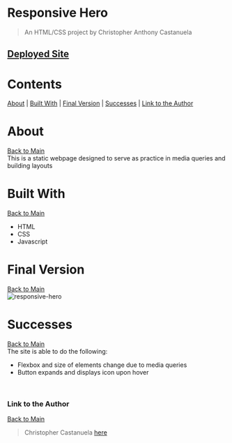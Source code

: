 <a name="mainContents"></a>

# Responsive Hero

> An HTML/CSS project by Christopher Anthony Castanuela

## [Deployed Site](https://chriscastanuela.github.io/responsive-hero/)

# Contents

[About](#about) | [Built With](#bw) | [Final Version](#final-version) | [Successes](#successes) | [Link to the Author](#ltta)

<a name="about"></a>

# About

[Back to Main](#mainContents)<br>
This is a static webpage designed to serve as practice in media queries and building layouts

<a name="bw"></a>

# Built With

[Back to Main](#mainContents)

<ul>
    <li>HTML</li>
    <li>CSS</li>
    <li>Javascript</li>
</ul>

<a name="final-version"></a>

# Final Version

[Back to Main](#mainContents)<br>
![responsive-hero](https://user-images.githubusercontent.com/62910433/210945505-ba9df6df-1644-4e50-9f1c-db9c5fe2ebc3.gif)

<a name="successes"></a>

# Successes

[Back to Main](#mainContents)</br>
The site is able to do the following:

<ul>
    <li>Flexbox and size of elements change due to media queries</li>
    <li>Button expands and displays icon upon hover</li>
</ul><br>

<a name="ltta"></a>

### Link to the Author

[Back to Main](#mainContents)

> Christopher Castanuela [here](https://chriscastanuela.github.io/homepage/)
